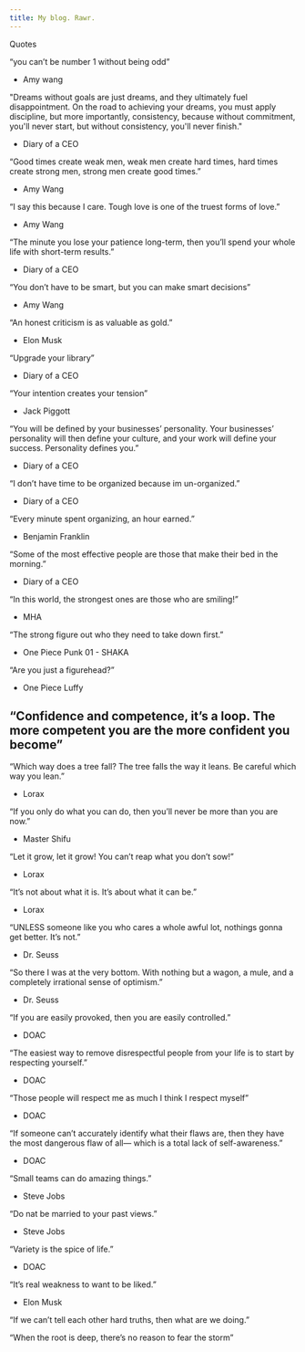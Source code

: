 ```yaml
---
title: My blog. Rawr.
---
```


Quotes

“you can’t be number 1 without being odd”
- Amy wang

"Dreams without goals are just dreams, and they ultimately fuel disappointment. On the road to achieving your dreams, you must apply discipline, but more importantly, consistency, because without commitment, you'll never start, but without consistency, you'll never finish."
- Diary of a CEO

“Good times create weak men,
weak men create hard times,
hard times create strong men,
strong men create good times.”
- Amy Wang

“I say this because I care. Tough love is one of the truest forms of love.”
- Amy Wang

“The minute you lose your patience long-term, then you’ll spend your whole life with short-term results.”
- Diary of a CEO

“You don’t have to be smart, but you can make smart decisions”
- Amy Wang

“An honest criticism is as valuable as gold.”
- Elon Musk

“Upgrade your library”
- Diary of a CEO

“Your intention creates your tension”
- Jack Piggott

“You will be defined by your businesses’ personality. Your businesses’ personality will then define your culture, and your work will define your success. Personality defines you.”
- Diary of a CEO
 
“I don’t have time to be organized because im un-organized.”
- Diary of a CEO

“Every minute spent organizing, an hour earned.”
- Benjamin Franklin

“Some of the most effective people are those that make their bed in the morning.”
- Diary of a CEO

“In this world, the strongest ones are those who are smiling!”
- MHA

“The strong figure out who they need to take down first.”
- One Piece Punk 01 - SHAKA

“Are you just a figurehead?”
- One Piece Luffy

“Confidence and competence, it’s a loop. The more competent you are the more confident you become”
- 

“Which way does a tree fall? The tree falls the way it leans. Be careful which way you lean.”
- Lorax

“If you only do what you can do, then you’ll never be more than you are now.”
- Master Shifu

“Let it grow, let it grow! You can’t reap what you don’t sow!”
- Lorax

“It’s not about what it is. It’s about what it can be.” 
- Lorax

“UNLESS someone like you who cares a whole awful lot, nothings gonna get better. It’s not.”
- Dr. Seuss

“So there I was at the very bottom. With nothing but a wagon, a mule, and a completely irrational sense of optimism.”
- Dr. Seuss

“If you are easily provoked, then you are easily controlled.”
- DOAC

“The easiest way to remove disrespectful people from your life is to start by respecting yourself.”
- DOAC

“Those people will respect me as much I think I respect myself”
- DOAC

“If someone can’t accurately identify what their flaws are, then they have the most dangerous flaw of all— which is a total lack of self-awareness.”
- DOAC

“Small teams can do amazing things.”
- Steve Jobs

“Do nat be married to your past views.”
- Steve Jobs

“Variety is the spice of life.”
- DOAC

“It’s real weakness to want to be liked.”
- Elon Musk

“If we can’t tell each other hard truths, then what are we doing.”

“When the root is deep, there’s no reason to fear the storm”
